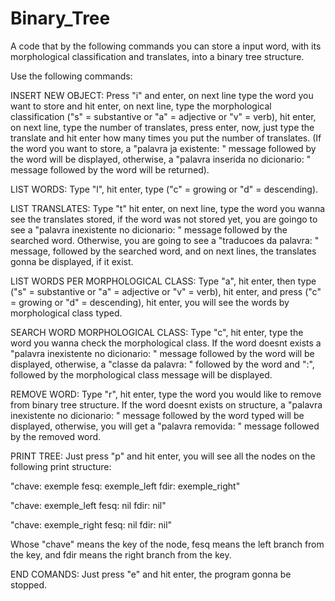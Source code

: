 # Binary_Tree
A code that by the following commands you can store a input word, with its morphological classification and translates, into a binary tree structure.

Use the following commands:

INSERT NEW OBJECT:
Press "i" and enter, on next line type the word you want to store and hit enter, on next line, type the morphological classification ("s" = substantive or "a" = adjective or "v" = verb), hit enter, on next line, type the number of translates, press enter, now, just type the translate and hit enter how many times you put the number of translates. (If the word you want to store, a "palavra ja existente: " message followed by the word will be displayed, otherwise, a "palavra inserida no dicionario: " message followed by the word will be returned).

LIST WORDS:
Type "l", hit enter, type ("c" = growing or "d" = descending).

LIST TRANSLATES:
Type "t" hit enter, on next line, type the word you wanna see the translates stored, if the word was not stored yet, you are goingo to see a "palavra inexistente no dicionario: " message followed by the searched word. Otherwise, you are going to see a "traducoes da palavra: " message, followed by the searched word, and on next lines, the translates gonna be displayed, if it exist.

LIST WORDS PER MORPHOLOGICAL CLASS:
Type "a", hit enter, then type ("s" = substantive or "a" = adjective or "v" = verb), hit enter, and press ("c" = growing or "d" = descending), hit enter, you will see the words by morphological class typed.

SEARCH WORD MORPHOLOGICAL CLASS:
Type "c", hit enter, type the word you wanna check the morphological class. If the word doesnt exists a "palavra inexistente no dicionario: " message followed by the word will be displayed, otherwise, a "classe da palavra: " followed by the word and ":", followed by the morphological class message will be displayed.

REMOVE WORD:
Type "r", hit enter, type the word you would like to remove from binary tree structure. If the word doesnt exists on structure, a "palavra inexistente no dicionario: " message followed by the word typed will be displayed, otherwise, you will get a "palavra removida: " message followed by the removed word.

PRINT TREE:
Just press "p" and hit enter, you will see all the nodes on the following print structure:

"chave: exemple fesq: exemple_left fdir: exemple_right"

"chave: exemple_left fesq: nil fdir: nil"
 
"chave: exemple_right fesq: nil fdir: nil"

Whose "chave" means the key of the node, fesq means the left branch from the key, and fdir means the right branch from the key.

END COMANDS:
Just press "e" and hit enter, the program gonna be stopped.
